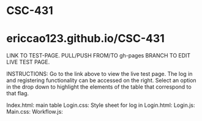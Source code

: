 # CSC-431
# ericcao123.github.io/CSC-431
LINK TO TEST-PAGE.
PULL/PUSH FROM/TO gh-pages BRANCH TO EDIT LIVE TEST PAGE.

INSTRUCTIONS:
  Go to the link above to view the live test page. The log in and registering functionality can be accessed on the right. Select an option in the drop down to highlight the elements of the table that correspond to that flag.

Index.html: main table
Login.css: Style sheet for log in
Login.html: 
Login.js: 
Main.css: 
Workflow.js: 
